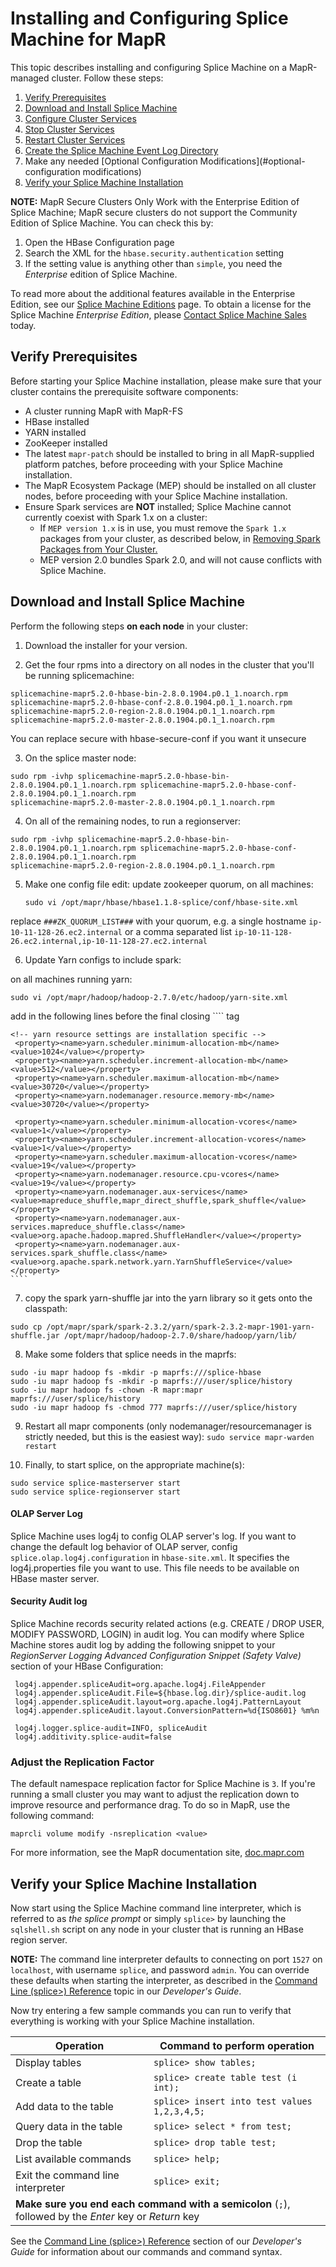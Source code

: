 
# Installing and Configuring Splice Machine for MapR

This topic describes installing and configuring Splice Machine on a
MapR-managed cluster. Follow these steps:

1. [Verify Prerequisites](#verify-prerequisites)
2. [Download and Install Splice Machine](#download-and-install-splice-machine)
3. [Configure Cluster Services](#configure-cluster-services)
4. [Stop Cluster Services](#stop-cluster-services)
5. [Restart Cluster Services](#restart-cluster-services)
6. [Create the Splice Machine Event Log Directory](#create-the-splice-machine-event-log-directory)
7. Make any needed [Optional Configuration Modifications](#optional-configuration modifications)
8. [Verify your Splice Machine Installation](#verify-your-Splice-Machine-installation)

**NOTE:** MapR Secure Clusters Only Work with the Enterprise Edition of Splice Machine;
MapR secure clusters do not support the Community Edition of Splice Machine. You can check this by:

1. Open the HBase Configuration page
2. Search the XML for the `hbase.security.authentication` setting
3. If the setting value is anything other than `simple`, you need the
   *Enterprise* edition of Splice Machine.

To read more about the additional features available in the Enterprise
Edition, see our [Splice Machine Editions](https://doc.splicemachine.com/notes_editions.html) page. To obtain a license for the Splice Machine *Enterprise Edition*, please [Contact Splice Machine Sales](http://www.splicemachine.com/company/contact-us/) today.

## Verify Prerequisites

Before starting your Splice Machine installation, please make sure that
your cluster contains the prerequisite software components:

* A cluster running MapR with MapR-FS
* HBase installed
* YARN installed
* ZooKeeper installed
* The latest `mapr-patch` should be installed to bring in all
  MapR-supplied platform patches, before proceeding with your Splice
  Machine installation.
* The MapR Ecosystem Package (MEP) should be installed on all cluster
  nodes, before proceeding with your Splice Machine installation.
* Ensure Spark services are **NOT** installed; Splice Machine cannot
  currently coexist with Spark 1.x on a cluster:
  * If `MEP version 1.x` is in use, you must remove the `Spark 1.x`
    packages from your cluster, as described below, in [Removing Spark
    Packages from Your Cluster.](#Removing)
  * MEP version 2.0 bundles Spark 2.0, and will not cause conflicts with
    Splice Machine.

## Download and Install Splice Machine

Perform the following steps **on each node**
in your cluster:

1. Download the installer for your version.

2. Get the four rpms into a directory on all nodes in the cluster that you'll be running splicemachine:

 ````
splicemachine-mapr5.2.0-hbase-bin-2.8.0.1904.p0.1_1.noarch.rpm
splicemachine-mapr5.2.0-hbase-conf-2.8.0.1904.p0.1_1.noarch.rpm
splicemachine-mapr5.2.0-region-2.8.0.1904.p0.1_1.noarch.rpm
splicemachine-mapr5.2.0-master-2.8.0.1904.p0.1_1.noarch.rpm
 ````
You can replace secure with hbase-secure-conf if you want it unsecure

3. On the splice master node:
 ````
sudo rpm -ivhp splicemachine-mapr5.2.0-hbase-bin-2.8.0.1904.p0.1_1.noarch.rpm splicemachine-mapr5.2.0-hbase-conf-2.8.0.1904.p0.1_1.noarch.rpm
splicemachine-mapr5.2.0-master-2.8.0.1904.p0.1_1.noarch.rpm
 ````

4. On all of the remaining nodes, to run a regionserver:
 ````
 sudo rpm -ivhp splicemachine-mapr5.2.0-hbase-bin-2.8.0.1904.p0.1_1.noarch.rpm splicemachine-mapr5.2.0-hbase-conf-2.8.0.1904.p0.1_1.noarch.rpm
 splicemachine-mapr5.2.0-region-2.8.0.1904.p0.1_1.noarch.rpm
 ````

5. Make one config file edit: update zookeeper quorum, on all machines:
   ````
   sudo vi /opt/mapr/hbase/hbase1.1.8-splice/conf/hbase-site.xml
   ````
replace `###ZK_QUORUM_LIST###` with your quorum, e.g. a single hostname
  `ip-10-11-128-26.ec2.internal`
or a comma separated list
  `ip-10-11-128-26.ec2.internal,ip-10-11-128-27.ec2.internal`


6. Update Yarn configs to include spark:

 on all machines running yarn:
   ````
   sudo vi /opt/mapr/hadoop/hadoop-2.7.0/etc/hadoop/yarn-site.xml
   ````

   add in the following lines before the final closing 
    ````
   </configuration> tag

    <!-- yarn resource settings are installation specific -->
     <property><name>yarn.scheduler.minimum-allocation-mb</name><value>1024</value></property>
     <property><name>yarn.scheduler.increment-allocation-mb</name><value>512</value></property>
     <property><name>yarn.scheduler.maximum-allocation-mb</name><value>30720</value></property>
     <property><name>yarn.nodemanager.resource.memory-mb</name><value>30720</value></property>

     <property><name>yarn.scheduler.minimum-allocation-vcores</name><value>1</value></property>
     <property><name>yarn.scheduler.increment-allocation-vcores</name><value>1</value></property>
     <property><name>yarn.scheduler.maximum-allocation-vcores</name><value>19</value></property>
     <property><name>yarn.nodemanager.resource.cpu-vcores</name><value>19</value></property>
     <property><name>yarn.nodemanager.aux-services</name><value>mapreduce_shuffle,mapr_direct_shuffle,spark_shuffle</value></property>
     <property><name>yarn.nodemanager.aux-services.mapreduce_shuffle.class</name><value>org.apache.hadoop.mapred.ShuffleHandler</value></property>
     <property><name>yarn.nodemanager.aux-services.spark_shuffle.class</name><value>org.apache.spark.network.yarn.YarnShuffleService</value></property>
    ````

7. copy the spark yarn-shuffle jar into the yarn library so it gets onto the classpath:
  
 ````
sudo cp /opt/mapr/spark/spark-2.3.2/yarn/spark-2.3.2-mapr-1901-yarn-shuffle.jar /opt/mapr/hadoop/hadoop-2.7.0/share/hadoop/yarn/lib/
 ````

8. Make some folders that splice needs in the maprfs:

 ````
sudo -iu mapr hadoop fs -mkdir -p maprfs:///splice-hbase
sudo -iu mapr hadoop fs -mkdir -p maprfs:///user/splice/history
sudo -iu mapr hadoop fs -chown -R mapr:mapr maprfs:///user/splice/history
sudo -iu mapr hadoop fs -chmod 777 maprfs:///user/splice/history
 ````

9. Restart all mapr components (only nodemanager/resourcemanager is strictly needed, but this is the easiest way):
`sudo service mapr-warden restart`

10. Finally, to start splice, on the appropriate machine(s):
 ````
sudo service splice-masterserver start
sudo service splice-regionserver start

 ````
      
#### OLAP Server Log

Splice Machine uses log4j to config OLAP server's log.  If you want to change the default log behavior of OLAP server,
config `splice.olap.log4j.configuration` in `hbase-site.xml`. It specifies the log4j.properties file you want to use.
This file needs to be available on HBase master server.

#### Security Audit log

Splice Machine records security related actions (e.g. CREATE / DROP USER, MODIFY PASSWORD, LOGIN) in audit log. You can modify where Splice
Machine stores audit log by adding the following snippet to your *RegionServer Logging
Advanced Configuration Snippet (Safety Valve)* section of your HBase
Configuration:

   ```
    log4j.appender.spliceAudit=org.apache.log4j.FileAppender
    log4j.appender.spliceAudit.File=${hbase.log.dir}/splice-audit.log
    log4j.appender.spliceAudit.layout=org.apache.log4j.PatternLayout
    log4j.appender.spliceAudit.layout.ConversionPattern=%d{ISO8601} %m%n
    
    log4j.logger.splice-audit=INFO, spliceAudit
    log4j.additivity.splice-audit=false
   ```

### Adjust the Replication Factor

The default namespace replication factor for Splice Machine is <code>3</code>. If you're
running a small cluster you may want to adjust the replication down to
improve resource and performance drag. To do so in MapR, use the
following command:

   ````
   maprcli volume modify -nsreplication <value>
   ````

For more information, see the MapR documentation site,
[doc.mapr.com](http://doc.mapr.com/)

## Verify your Splice Machine Installation

Now start using the Splice Machine command line interpreter, which is
referred to as *the splice prompt* or simply <code>splice&gt;</code> by launching the `sqlshell.sh`
script on any node in your cluster that is running an HBase region
server.

**NOTE:** The command line interpreter defaults to connecting on port `1527` on
`localhost`, with username `splice`, and password `admin`. You can
override these defaults when starting the interpreter, as described in
the [Command Line (splice&gt;) Reference](https://doc.splicemachine.com/cmdlineref_intro.html) topic
in our *Developer's Guide*.

Now try entering a few sample commands you can run to verify that
everything is working with your Splice Machine installation.

   <table summary="Sample commands to verify your installation">
    <col />
    <col />
    <thead>
        <tr>
            <th>Operation</th>
            <th>Command to perform operation</th>
        </tr>
    </thead>
    <tbody>
        <tr>
            <td>Display tables</td>
            <td><code>splice&gt; show tables;</code></td>
        </tr>
        <tr>
            <td>Create a table</td>
            <td><code>splice&gt; create table test (i int);</code></td>
        </tr>
        <tr>
            <td>Add data to the table</td>
            <td><code>splice&gt; insert into test values 1,2,3,4,5;</code></td>
        </tr>
        <tr>
            <td>Query data in the table</td>
            <td><code>splice&gt; select * from test;</code></td>
        </tr>
        <tr>
            <td>Drop the table</td>
            <td><code>splice&gt; drop table test;</code></td>
        </tr>
        <tr>
            <td>List available commands</td>
            <td><code>splice&gt; help;</code></td>
        </tr>
        <tr>
            <td>Exit the command line interpreter</td>
            <td><code>splice&gt; exit;</code></td>
        </tr>
        <tr>
            <td colspan="2"><strong>Make sure you end each command with a semicolon</strong> (<code>;</code>), followed by the <em>Enter</em> key or <em>Return</em> key </td>
        </tr>
    </tbody>
</table>

See the [Command Line (splice&gt;) Reference](https://doc.splicemachine.com/cmdlineref_intro.html)
section of our *Developer's Guide* for information about our commands
and command syntax.
